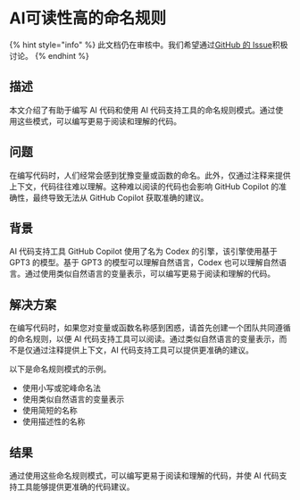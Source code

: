 # AI可读性高的命名规则

{% hint style="info" %}
此文档仍在审核中。我们希望通过[GitHub 的 Issue](https://github.com/AI-Native-Development/docs/issues/6)积极讨论。
{% endhint %}

## 描述

本文介绍了有助于编写 AI 代码和使用 AI 代码支持工具的命名规则模式。通过使用这些模式，可以编写更易于阅读和理解的代码。

## 问题

在编写代码时，人们经常会感到犹豫变量或函数的命名。此外，仅通过注释来提供上下文，代码往往难以理解。这种难以阅读的代码也会影响 GitHub Copilot 的准确性，最终导致无法从 GitHub Copilot 获取准确的建议。

## 背景

AI 代码支持工具 GitHub Copilot 使用了名为 Codex 的引擎，该引擎使用基于 GPT3 的模型。基于 GPT3 的模型可以理解自然语言，Codex 也可以理解自然语言。通过使用类似自然语言的变量表示，可以编写更易于阅读和理解的代码。

## 解决方案

在编写代码时，如果您对变量或函数名称感到困惑，请首先创建一个团队共同遵循的命名规则，以便 AI 代码支持工具可以阅读。通过类似自然语言的变量表示，而不是仅通过注释提供上下文，AI 代码支持工具可以提供更准确的建议。

以下是命名规则模式的示例。

* 使用小写或驼峰命名法
* 使用类似自然语言的变量表示
* 使用简短的名称
* 使用描述性的名称

## 结果

通过使用这些命名规则模式，可以编写更易于阅读和理解的代码，并使 AI 代码支持工具能够提供更准确的代码建议。